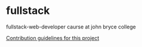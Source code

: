 # fullstack
fullstack-web-developer caurse at john bryce college


[Contribution guidelines for this project](Products)

